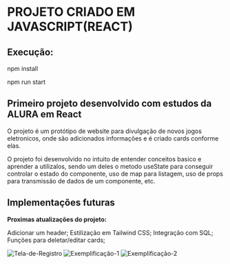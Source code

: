 # PROJETO CRIADO EM JAVASCRIPT(REACT)

## Execução:

npm install  

npm run start

## Primeiro projeto desenvolvido com estudos da ALURA em React

O projeto é um protótipo de website para divulgação de novos jogos eletronicos, onde são adicionados informações e é criado cards conforme elas.

O projeto foi desenvolvido no intuito de entender conceitos basico e aprender a utilizalos, sendo um deles o metodo useState para conseguir controlar o estado do componente, uso de map para listagem, uso de props para transmissão de dados de um componente, etc.

## Implementações futuras

**Proximas atualizações do projeto:**

Adicionar um header;
Estilização em Tailwind CSS;
Integração com SQL;
Funções para deletar/editar cards;

![Tela-de-Registro](https://prnt.sc/KCZ4prYizJ36)
![Exemplificação-1](https://prnt.sc/MrmOPCkpwR4k)
![Exemplificação-2](https://prnt.sc/-QbSyMZvbspw)






